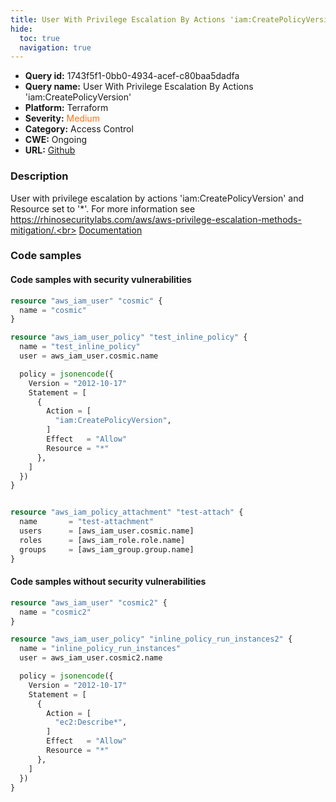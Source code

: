 ```yaml
---
title: User With Privilege Escalation By Actions 'iam:CreatePolicyVersion'
hide:
  toc: true
  navigation: true
---
```


<style>
  .highlight .hll {
    background-color: #ff171742;
  }
  .md-content {
    max-width: 1100px;
    margin: 0 auto;
  }
</style>

-   **Query id:** 1743f5f1-0bb0-4934-acef-c80baa5dadfa
-   **Query name:** User With Privilege Escalation By Actions 'iam:CreatePolicyVersion'
-   **Platform:** Terraform
-   **Severity:** <span style="color:#ff7213">Medium</span>
-   **Category:** Access Control
-   **CWE:** Ongoing
-   **URL:** [Github](https://github.com/DataDog/kics/tree/master/assets/queries/terraform/aws/user_with_privilege_escalation_by_actions_iam_CreatePolicyVersion)

### Description
User with privilege escalation by actions 'iam:CreatePolicyVersion' and Resource set to '*'. For more information see https://rhinosecuritylabs.com/aws/aws-privilege-escalation-methods-mitigation/.<br>
[Documentation](https://registry.terraform.io/providers/hashicorp/aws/latest/docs/resources/iam_user_policy#policy)

### Code samples
#### Code samples with security vulnerabilities
```tf title="Positive test num. 1 - tf file" hl_lines="1"
resource "aws_iam_user" "cosmic" {
  name = "cosmic"
}

resource "aws_iam_user_policy" "test_inline_policy" {
  name = "test_inline_policy"
  user = aws_iam_user.cosmic.name

  policy = jsonencode({
    Version = "2012-10-17"
    Statement = [
      {
        Action = [
          "iam:CreatePolicyVersion",
        ]
        Effect   = "Allow"
        Resource = "*"
      },
    ]
  })
}


resource "aws_iam_policy_attachment" "test-attach" {
  name       = "test-attachment"
  users      = [aws_iam_user.cosmic.name]
  roles      = [aws_iam_role.role.name]
  groups     = [aws_iam_group.group.name]
}

```


#### Code samples without security vulnerabilities
```tf title="Negative test num. 1 - tf file"
resource "aws_iam_user" "cosmic2" {
  name = "cosmic2"
}

resource "aws_iam_user_policy" "inline_policy_run_instances2" {
  name = "inline_policy_run_instances"
  user = aws_iam_user.cosmic2.name

  policy = jsonencode({
    Version = "2012-10-17"
    Statement = [
      {
        Action = [
          "ec2:Describe*",
        ]
        Effect   = "Allow"
        Resource = "*"
      },
    ]
  })
}

```
